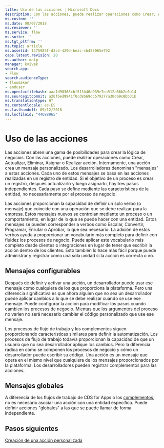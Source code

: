 ```yaml
---
title: Uso de las acciones | Microsoft Docs
description: Con las acciones, puede realizar operaciones como Crear, Actualizar, Eliminar, Asignar o Realizar acción. Internamente, una acción crea un mensaje personalizado
ms.custom: ''
ms.date: 08/07/2018
ms.reviewer: ''
ms.service: flow
ms.suite: ''
ms.tgt_pltfrm: ''
ms.topic: article
ms.assetid: 1475985f-d3c4-429d-beac-cb455965e792
caps.latest.revision: 20
ms.author: matp
manager: kvivek
search.app:
- Flow
search.audienceType:
- flowmaker
- enduser
ms.openlocfilehash: aaa1d90368cbf513b46a939e7ea512a66b2c0a14
ms.sourcegitcommit: a20fbed9941f0cd8b69dc579277a30da9c8bb31b
ms.translationtype: HT
ms.contentlocale: es-ES
ms.lasthandoff: 09/12/2018
ms.locfileid: "44688965"
---
```

# <a name="use-actions"></a>Uso de las acciones

Las acciones abren una gama de posibilidades para crear la lógica de negocios. Con las acciones, puede realizar operaciones como Crear, Actualizar, Eliminar, Asignar o Realizar acción. Internamente, una acción crea un mensaje personalizado. Los desarrolladores denominan "mensajes" a estas acciones. Cada uno de estos mensajes se basa en las acciones realizadas en un registro de entidad. Si el objetivo de un proceso es crear un registro, después actualizarlo y luego asignarlo, hay tres pasos independientes. Cada paso se define mediante las características de la entidad, no necesariamente por el proceso de negocio.  
  
Las acciones proporcionan la capacidad de definir un solo verbo (o mensaje) que coincide con una operación que se debe realizar para la empresa. Estos mensajes nuevos se controlan mediante un proceso o un comportamiento, en lugar de lo que se puede hacer con una entidad. Estos mensajes se pueden corresponder a verbos como Escalar, Convertir, Programar, Enrutar o Aprobar, lo que sea necesario. La adición de estos verbos ayuda a proporcionar un vocabulario más completo para definir con fluidez los procesos de negocio. Puede aplicar este vocabulario más completo desde clientes o integraciones en lugar de tener que escribir la acción dentro de los clientes. Esto también lo hace más fácil porque puede administrar y registrar como una sola unidad si la acción es correcta o no.  
  
<a name="BKMK_ConfigurableMessages"></a>   
## <a name="configurable-messages"></a>Mensajes configurables  
 Después de definir y activar una acción, un desarrollador puede usar ese mensaje como cualquiera de los que proporciona la plataforma. Pero una diferencia significativa es que ahora alguien que no sea un desarrollador puede aplicar cambios a lo que se debe realizar cuando se use ese mensaje. Puede configurar la acción para modificar los pasos cuando cambien los procesos de negocio. Mientas que los argumentos del proceso no varíen no será necesario cambiar el código personalizado que use ese mensaje.  
  
 Los procesos de flujo de trabajo y los complementos siguen proporcionando características similares para definir la automatización. Los procesos de flujo de trabajo todavía proporcionan la capacidad de que un usuario que no sea desarrollador aplique los cambios. Pero la diferencia radica en cómo se componen los procesos de negocio y cómo un desarrollador puede escribir su código. Una acción es un mensaje que opera en el mismo nivel que cualquiera de los mensajes proporcionados por la plataforma. Los desarrolladores pueden registrar complementos para las acciones.  
  
<a name="BKMK_GlobalMessages"></a>   
## <a name="global-messages"></a>Mensajes globales 
 
 A diferencia de los flujos de trabajo de CDS for Apps o los [complementos](/powerapps/developer/common-data-service/apply-business-logic-with-code?branch=master#create-a-plug-in), no es necesario asociar una acción con una entidad específica. Puede definir acciones "globales" a las que se puede llamar de forma independiente.

## <a name="next-steps"></a>Pasos siguientes

[Creación de una acción personalizada](create-actions.md)  
  

